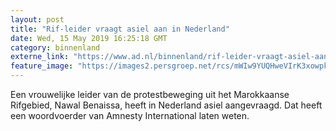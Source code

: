 ```yaml
---
layout: post
title: "Rif-leider vraagt asiel aan in Nederland"
date: Wed, 15 May 2019 16:25:18 GMT
category: binnenland
externe_link: "https://www.ad.nl/binnenland/rif-leider-vraagt-asiel-aan-in-nederland~aef47a27/"
feature_image: "https://images2.persgroep.net/rcs/mWIw9YUQHweVIrK3xowpkO-0H3Y/diocontent/107046191/_fitwidth/400/?appId=21791a8992982cd8da851550a453bd7f&quality=0.7"
---
```


Een vrouwelijke leider van de protestbeweging uit het Marokkaanse Rifgebied, Nawal Benaissa, heeft in Nederland asiel aangevraagd. Dat heeft een woordvoerder van Amnesty International laten weten.
